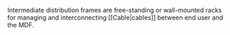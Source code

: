 Intermediate distribution frames are free-standing or wall-mounted racks for managing and interconnecting [[Cable|cables]] between end user and the MDF.